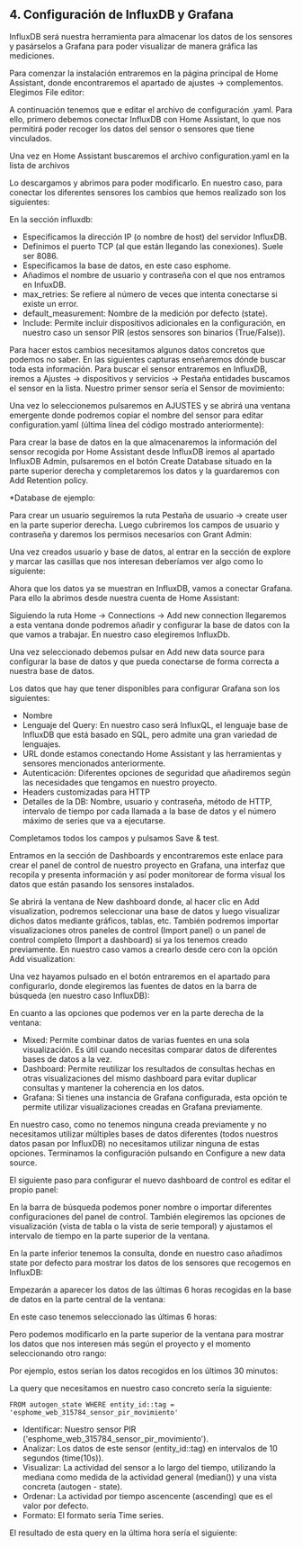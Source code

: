 ## 4. Configuración de InfluxDB y Grafana ## 

InfluxDB será nuestra herramienta para almacenar los datos de los sensores y pasárselos a
Grafana para poder visualizar de manera gráfica las mediciones.

Para comenzar la instalación entraremos en la página principal de Home Assistant, donde
encontraremos el apartado de ajustes → complementos. Elegimos File editor:

A continuación tenemos que e editar el archivo de configuración .yaml. Para ello, primero
debemos conectar InfluxDB con Home Assistant, lo que nos permitirá poder recoger los datos
del sensor o sensores que tiene vinculados.

Una vez en Home Assistant buscaremos el archivo configuration.yaml en la lista de archivos

Lo descargamos y abrimos para poder modificarlo. En nuestro caso, para conectar los
diferentes sensores los cambios que hemos realizado son los siguientes:

En la sección influxdb:

- Especificamos la dirección IP (o nombre de host) del servidor InfluxDB.
- Definimos el puerto TCP (al que están llegando las conexiones). Suele ser 8086.
- Especificamos la base de datos, en este caso esphome.
- Añadimos el nombre de usuario y contraseña con el que nos entramos en InfuxDB.
- max_retries: Se refiere al número de veces que intenta conectarse si existe un error.
- default_measurement: Nombre de la medición por defecto (state).
- Include: Permite incluir dispositivos adicionales en la configuración, en nuestro caso
  un sensor PIR (estos sensores son binarios (True/False)).

Para hacer estos cambios necesitamos algunos datos concretos que podemos no saber. En
las siguientes capturas enseñaremos dónde buscar toda esta información.
Para buscar el sensor entraremos en InfluxDB, iremos a Ajustes → dispositivos y servicios
→ Pestaña entidades buscamos el sensor en la lista. Nuestro primer sensor sería el Sensor
de movimiento:

Una vez lo seleccionemos pulsaremos en AJUSTES y se abrirá una ventana emergente donde
podremos copiar el nombre del sensor para editar configuration.yaml (última línea del código
mostrado anteriormente):

Para crear la base de datos en la que almacenaremos la información del sensor recogida por
Home Assistant desde InfluxDB iremos al apartado InfluxDB Admin, pulsaremos en el botón
Create Database situado en la parte superior derecha y completaremos los datos y la
guardaremos con Add Retention policy.

\*Database de ejemplo:

Para crear un usuario seguiremos la ruta Pestaña de usuario → create user en la parte
superior derecha. Luego cubriremos los campos de usuario y contraseña y daremos los
permisos necesarios con Grant Admin:

Una vez creados usuario y base de datos, al entrar en la sección de explore y marcar las
casillas que nos interesan deberíamos ver algo como lo siguiente:

Ahora que los datos ya se muestran en InfluxDB, vamos a conectar Grafana. Para ello la
abrimos desde nuestra cuenta de Home Assistant:

Siguiendo la ruta Home → Connections → Add new connection llegaremos a esta ventana
donde podremos añadir y configurar la base de datos con la que vamos a trabajar. En nuestro
caso elegiremos InfluxDb.

Una vez seleccionado debemos pulsar en Add new data source para configurar la base de
datos y que pueda conectarse de forma correcta a nuestra base de datos.

Los datos que hay que tener disponibles para configurar Grafana son los siguientes:

- Nombre
- Lenguaje del Query: En nuestro caso será InfluxQL, el lenguaje base de InfluxDB que
  está basado en SQL, pero admite una gran variedad de lenguajes.
- URL donde estamos conectando Home Assistant y las herramientas y sensores
  mencionados anteriormente.
- Autenticación: Diferentes opciones de seguridad que añadiremos según las necesidades
  que tengamos en nuestro proyecto.
- Headers customizadas para HTTP
- Detalles de la DB: Nombre, usuario y contraseña, método de HTTP, intervalo de tiempo
  por cada llamada a la base de datos y el número máximo de series que va a ejecutarse.

Completamos todos los campos y pulsamos Save & test.

Entramos en la sección de Dashboards y encontraremos este enlace para crear el panel de
control de nuestro proyecto en Grafana, una interfaz que recopila y presenta información y
así poder monitorear de forma visual los datos que están pasando los sensores instalados.

Se abrirá la ventana de New dashboard donde, al hacer clic en Add visualization, podremos
seleccionar una base de datos y luego visualizar dichos datos mediante gráficos, tablas, etc.
También podremos importar visualizaciones otros paneles de control (Import panel) o un
panel de control completo (Import a dashboard) si ya los tenemos creado previamente. En
nuestro caso vamos a crearlo desde cero con la opción Add visualization:

Una vez hayamos pulsado en el botón entraremos en el apartado para configurarlo, donde
elegiremos las fuentes de datos en la barra de búsqueda (en nuestro caso InfluxDB):

En cuanto a las opciones que podemos ver en la parte derecha de la ventana:

- Mixed: Permite combinar datos de varias fuentes en una sola visualización. Es útil
  cuando necesitas comparar datos de diferentes bases de datos a la vez.
- Dashboard: Permite reutilizar los resultados de consultas hechas en otras
  visualizaciones del mismo dashboard para evitar duplicar consultas y mantener la
  coherencia en los datos.
- Grafana: Si tienes una instancia de Grafana configurada, esta opción te permite utilizar
  visualizaciones creadas en Grafana previamente.

En nuestro caso, como no tenemos ninguna creada previamente y no necesitamos utilizar
múltiples bases de datos diferentes (todos nuestros datos pasan por InfluxDB) no
necesitamos utilizar ninguna de estas opciones.
Terminamos la configuración pulsando en Configure a new data source.

El siguiente paso para configurar el nuevo dashboard de control es editar el propio panel:

En la barra de búsqueda podemos poner nombre o importar diferentes configuraciones del
panel de control. También elegiremos las opciones de visualización (vista de tabla o la vista
de serie temporal) y ajustamos el intervalo de tiempo en la parte superior de la ventana.

En la parte inferior tenemos la consulta, donde en nuestro caso añadimos state por defecto
para mostrar los datos de los sensores que recogemos en InfluxDB:

Empezarán a aparecer los datos de las últimas 6 horas recogidas en la base de datos en la
parte central de la ventana:

En este caso tenemos seleccionado las últimas 6 horas:

Pero podemos modificarlo en la parte superior de la ventana para mostrar los datos que nos
interesen más según el proyecto y el momento seleccionando otro rango:

Por ejemplo, estos serían los datos recogidos en los últimos 30 minutos:

La query que necesitamos en nuestro caso concreto sería la siguiente:

```
FROM autogen_state WHERE entity_id::tag =
'esphome_web_315784_sensor_pir_movimiento'
```

- Identificar: Nuestro sensor PIR ('esphome_web_315784_sensor_pir_movimiento').
- Analizar: Los datos de este sensor (entity_id::tag) en intervalos de 10 segundos
  (time(10s)).
- Visualizar: La actividad del sensor a lo largo del tiempo, utilizando la mediana como
  medida de la actividad general (median()) y una vista concreta (autogen - state).
- Ordenar: La actividad por tiempo ascencente (ascending) que es el valor por defecto.
- Formato: El formato sería Time series.

El resultado de esta query en la última hora sería el siguiente:
